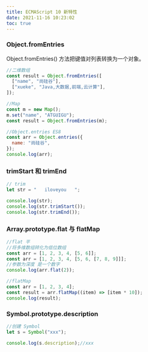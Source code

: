 ```yaml
---
title: ECMAScript 10 新特性
date: 2021-11-16 10:23:02
toc: true
---
```


### Object.fromEntries

Object.fromEntries() 方法把键值对列表转换为一个对象。

```js
//二维数组
const result = Object.fromEntries([
  ["name", "尚硅谷"],
  ["xueke", "Java,大数据,前端,云计算"],
]);

//Map
const m = new Map();
m.set("name", "ATGUIGU");
const result = Object.fromEntries(m);

//Object.entries ES8
const arr = Object.entries({
  name: "尚硅谷",
});
console.log(arr);
```

### trimStart 和 trimEnd

```js
// trim
let str = "   iloveyou   ";

console.log(str);
console.log(str.trimStart());
console.log(str.trimEnd());
```

### Array.prototype.flat 与 flatMap

```js
//flat 平
//将多维数组转化为低位数组
const arr = [1, 2, 3, 4, [5, 6]];
const arr = [1, 2, 3, 4, [5, 6, [7, 8, 9]]];
//参数为深度 是一个数字
console.log(arr.flat(2));

//flatMap
const arr = [1, 2, 3, 4];
const result = arr.flatMap((item) => [item * 10]);
console.log(result);
```

### Symbol.prototype.description

```js
//创建 Symbol
let s = Symbol("xxx");

console.log(s.description);//xxx
```
